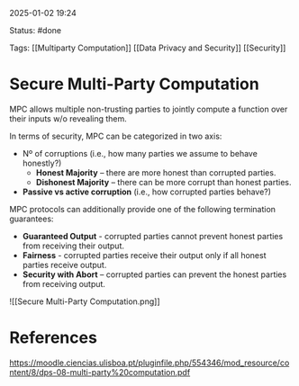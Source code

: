 2025-01-02 19:24

Status: #done 

Tags: [[Multiparty Computation]] [[Data Privacy and Security]] [[Security]] 

# Secure Multi-Party Computation

MPC allows multiple non-trusting parties to jointly compute a function over their inputs w/o revealing them.

In terms of security, MPC can be categorized in two axis:
- Nº of corruptions (i.e., how many parties we assume to behave honestly?)
	- **Honest Majority** – there are more honest than corrupted parties.
	- **Dishonest Majority** – there can be more corrupt than honest parties.
- **Passive vs active corruption** (i.e., how corrupted parties behave?)

MPC protocols can additionally provide one of the following
termination guarantees:
- **Guaranteed Output** - corrupted parties cannot prevent honest parties from receiving their output.
- **Fairness** - corrupted parties receive their output only if all honest parties receive output.
- **Security with Abort** – corrupted parties can prevent the honest parties from receiving output.

![[Secure Multi-Party Computation.png]]

# References

https://moodle.ciencias.ulisboa.pt/pluginfile.php/554346/mod_resource/content/8/dps-08-multi-party%20computation.pdf